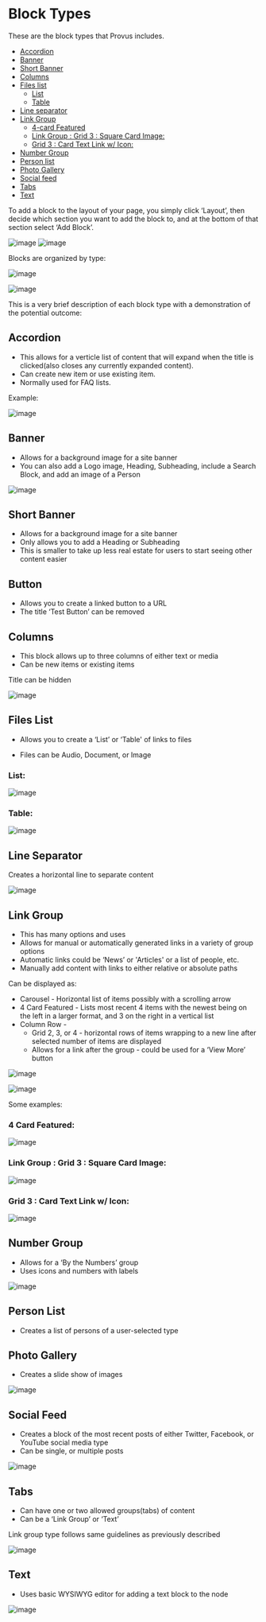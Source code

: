 # Block Types

These are the block types that Provus includes.

* [Accordion](#accordion)
* [Banner](#banner)
* [Short Banner](#short-banner)
* [Columns](#columns)
* [Files list](#files-list)
  * [List](#list)
  * [Table](#table)
* [Line separator](#line-separator)
* [Link Group](#link-group)
  * [4-card Featured](#4-card-featured)
  * [Link Group : Grid 3 : Square Card Image:](#link-group--grid-3--square-card-image)
  * [Grid 3 : Card Text Link w/ Icon:](#grid-3--card-text-link-w-icon)
* [Number Group](#number-group)
* [Person list](#person-list)
* [Photo Gallery](#photo-gallery)
* [Social feed](#social-feed)
* [Tabs](#tabs)
* [Text](#text)

To add a block to the layout of your page, you simply click ‘Layout’, then decide which section you want to add the block to, and at the bottom of that section select ‘Add Block’.

![image](https://user-images.githubusercontent.com/512243/95464482-fe608b00-0947-11eb-9ebd-604803dbbd4b.png)
![image](https://user-images.githubusercontent.com/512243/95464533-0f110100-0948-11eb-995a-d34d79eb7c4a.png)

Blocks are organized by type:

![image](https://user-images.githubusercontent.com/512243/95464720-48e20780-0948-11eb-8654-23dfe54159b4.png)

![image](https://user-images.githubusercontent.com/512243/95464833-6911c680-0948-11eb-8997-b4e12d2c893e.png)

This is a very brief description of each block type with a demonstration of the potential outcome:

## Accordion

* This allows for a verticle list of content that will expand when the title is clicked(also closes any currently expanded content).
* Can create new item or use existing item.
* Normally used for FAQ lists.

Example:

![image](https://user-images.githubusercontent.com/512243/95465544-47650f00-0949-11eb-8ba9-ea35dd482866.png)

## Banner

* Allows for a background image for a site banner
* You can also add a Logo image, Heading, Subheading, include a Search Block, and add an image of a Person

![image](https://user-images.githubusercontent.com/512243/95465836-9c088a00-0949-11eb-9f77-82f3dcf24682.png)

## Short Banner

* Allows for a background image for a site banner
* Only allows you to add a Heading or Subheading
* This is smaller to take up less real estate for users to start seeing other content easier

## Button

* Allows you to create a linked button to a URL
* The title ‘Test Button’ can be removed

## Columns

* This block allows up to three columns of either  text or media
* Can be new items or existing items

Title can be hidden

![image](https://user-images.githubusercontent.com/512243/95465952-c9553800-0949-11eb-872d-21d0cc95d326.png)

## Files List

* Allows you to create a ‘List’ or ‘Table' of links to files

* Files can be Audio, Document, or Image

### List:

![image](https://user-images.githubusercontent.com/512243/95466001-da05ae00-0949-11eb-8717-472e90f174a8.png)

### Table:

![image](https://user-images.githubusercontent.com/512243/95466028-e25de900-0949-11eb-9917-df93faa5b394.png)

## Line Separator

Creates a horizontal line to separate content

![image](https://user-images.githubusercontent.com/512243/95466100-f99cd680-0949-11eb-8dee-ce107fa3ba4e.png)

## Link Group

* This has many options and uses
* Allows for manual or automatically generated links in a variety of group options
* Automatic links could be ‘News’ or 'Articles' or a list of people, etc.
* Manually add content with links to either relative or absolute paths

Can be displayed as:

* Carousel - Horizontal list of items possibly with a scrolling arrow
* 4 Card Featured - Lists most recent 4 items with the newest being on the left in a larger format, and 3 on the right in a vertical list
* Column Row -
  * Grid 2, 3, or 4 - horizontal rows of items wrapping to a new line after selected number of items are displayed
  * Allows for a link after the group - could be used for a ‘View More’ button

![image](https://user-images.githubusercontent.com/512243/95466165-0e796a00-094a-11eb-82d3-60a2926c3f2c.png)

![image](https://user-images.githubusercontent.com/512243/95466287-2e109280-094a-11eb-8305-de2f13100c7d.png)

Some examples:

### 4 Card Featured:
![image](https://user-images.githubusercontent.com/512243/95466314-37016400-094a-11eb-8844-b92709cfdf25.png)


### Link Group : Grid 3 : Square Card Image:

![image](https://user-images.githubusercontent.com/512243/95466370-47b1da00-094a-11eb-80b7-715f16e9b18a.png)


### Grid 3 : Card Text Link w/ Icon:

![image](https://user-images.githubusercontent.com/512243/95466408-500a1500-094a-11eb-85d4-774546fe7357.png)


## Number Group

* Allows for a ‘By the Numbers’ group
* Uses icons and numbers with labels

![image](https://user-images.githubusercontent.com/512243/95466437-58625000-094a-11eb-90d8-dab3fcd9ef1d.png)

## Person List

* Creates a list of persons of a user-selected type

## Photo Gallery

* Creates a slide show of images

![image](https://user-images.githubusercontent.com/512243/95466534-6fa13d80-094a-11eb-880c-1aa0b961d7db.png)

## Social Feed

* Creates a block of the most recent posts of either Twitter, Facebook, or YouTube social media type
* Can be single, or multiple posts

![image](https://user-images.githubusercontent.com/512243/95466535-6fa13d80-094a-11eb-960c-56a89ffaaeb1.png)


## Tabs

* Can have one or two allowed groups(tabs) of content
* Can be a ‘Link Group’ or ‘Text’

Link group type follows same guidelines as previously described

![image](https://user-images.githubusercontent.com/512243/95466626-8778c180-094a-11eb-9046-0eafc10ebd13.png)


## Text

* Uses basic WYSIWYG editor for adding a text block to the node

![image](https://user-images.githubusercontent.com/512243/95466656-91022980-094a-11eb-90e2-7574ebed8d5f.png)

